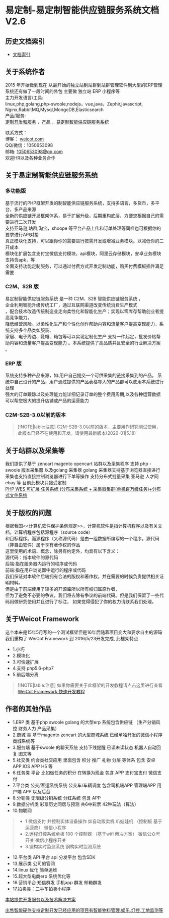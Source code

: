 # 易定制-易定制智能供应链服务系统文档  V2.6

## 历史文档索引
* [文档索引](/doc)

## 关于系统作者
2015 年开始做到现在 从最开始的独立站到站群到站群管理软件到大型的ERP管理系统还有做了一段时间的外包 主要做 独立站 ERP 小程序等  
主力开发语言/工具:     
linux,php,golang,php-swoole,nodejs，vue,java，Zephir,javascript, Nginx,RabbitMQ,Mysql,MongoDB,Elasticsearch  
产品/服务:  
[定制开发和服务](https://soft.weicot.com/doc/service/index.html)  ，[产品](https://soft.weicot.com/doc/product/index.html)   ，[易定制智能供应链服务系统](https://soft.weicot.com/doc/edzdoc/index.html)   
    
联系方式：    
博客： [weicot.com](http://www.weicot.com)   
QQ/微信：1050653098  
邮箱:    1050653098@qq.com  
欢迎HR以及各种业务合作  



##  关于易定制智能供应链服务系统


### 多功能版
基于流行的PHP框架开发的制智能供应链服务系统，支持多语言，多货币，多平台，多产品来源  
全新的供应链开发框架体系，易于扩展升级，后期重构底层，方便您根据自己的需要进行二次开发  
支持亚马逊,站群,淘宝，shoope 等平台产品上传和订单处理等同样也可根据你的要求进行API对接  
真正模块化支持，可以跟你你的需要进行按需开发或增减业务模块。以减低你的二开成本  
模块化扩展包含支付宝微信支付模块，api模块，阿里云存储模块，安卓业务模块支持含apk，等  
全面支持功能定制服务，可以通过付费方式开发定制功能，购买付费模板插件满足需要  

###  C2M、S2B 版
易定制智能供应链服务系统 是一种 C2M、S2B 智能供应链服务系统 ，  
 企业利用智能升级传统工厂，通过互联网渠道改变传统消费生产模式  
 ，配合技术改造传统制造业走向柔性化和智能化生产；实现以零库存帮助创业者提高竞争能力，  
 降低经营风险。以柔性化生产和个性化创作帮助内容和流量客户提高变现能力，系统支持多个品类如服装、  
 家居、电子周边、鞋帽、箱包等可以实现定制化生产 支持一件起定，批发价格帮助内容和流量客户提高变现能力 
 。本系统提供了高品质并且安全的行业解决方案 。  

### ERP 版
系统支持多种产品来源，如:用户自己提交一个可供采集的链接采集到的产品，
系统中自己设计的产品，用户通过提供的产品表格导入的产品都可以使用本系统进行处理   
强大的订单跟踪以及处理能力能详细记录订单的整个费用周期,以及各种运营数据 可以帮您极大的提升店铺或产品的运营能力 

### C2M-S2B-3.0以前的版本

> [!NOTE|lable:注意]
> C2M-S2B-3.0以前的版本，主要用作研究测试使用，此版本已经不在使用和开发。请使用最新版本(2020-01|5.18)





##  关于站群以及采集等
我们提供了基于 zencart magento opencart 站群以及采集程序
支持  php -swoole 版本采集器  以及golang 采集器 golang 采集器支持基于浏览器直接进行采集也支持直接控制浏览器进行下单等操作
支持分布式批量采集 亚马逊 人才网 ebay 等  目前此模块只接受定制  
[PHP WES 可扩展 任务系统 (分布采集系统 + 采集器集群(单机百万级任务)+分布式文件系统](http://www.weicot.com/php-wes-%e5%8f%af%e6%89%a9%e5%b1%95-%e4%bb%bb%e5%8a%a1%e7%b3%bb%e7%bb%9f-%e5%88%86%e5%b8%83%e9%87%87%e9%9b%86%e7%b3%bb%e7%bb%9f-%e9%87%87%e9%9b%86%e5%99%a8%e9%9b%86%e7%be%a4%e5%8d%95%e6%9c%ba/)





##  关于版权的问题
根据我国<<计算机软件保护条例规定>>，计算机软件是指计算机程序以及有关文档，计算机程序包括源程序（source code）    
和目标程序。而源程序（又称源代码）是由一组数据所编写的一个程序，源代码（非自由软件）属于享有著作权的作品   
这里使用的术语、概念，除另有约定外，均具有以下含义：  
源代码：指本软件的源代码  
后端:指在服务器内运行的程序或代码  
前端:指在用户浏览器中运行的程序或代码  
我们保证对本软件后端拥有合法的版权和著作权，并在需要的时候负责提供相关证明材料。  
但是由于前端使用了较多的开源库所以所有权归属原作者，  
但为了避免不必要的争议，我们将去除有争议的前端代码。但是我们保留了一些代码用做研究使用并且进行了标注， 
如果觉得侵犯了你的权力请联系我们处理。

##  关于Weicot Framework 
这个本来是15年5月写的一个测试框架但是16年后随着项目变大和要求自主的源码
我们重构了 WeiCot Framework  到 2016/5/23开发完成,
此框架特点
- 1.小巧
- 2.模块化
- 3.可快速扩展
- 4.支持 php5.6-php7   
- 5.前后端分离  
> [!NOTE|lable:注意]
> 如果你需要关于此框架的开发教程请点击这里进行查看  [WeiCot Framework 快速开发教程](https://soft.weicot.com/doc/dev/index.html)



## 作者的其他作品
- 1.ERP 类 基于php swoole golang 的大型erp 系统包含供应链 （生产分销风控 财务人力 产品采集）
- 2.商城 类 基于magento zencart 的大型商城系统 已经单独开发的微信小程序商城系统等
- 3.服务端 基于swoole 的聊天系统 支持下线提醒 已读未读状态 机器人自动回复 图文等
- 5.社交类 约会类社交应用 里面包含 积分 推广 礼物 分层 等体系 包含 安卓 APP IOS APP H5 等
- 6.任务类 平台 比如做任务的积分 在转换为现金 包含 APP 支付宝支付 微信支付
- 7.平台类 公交/客运系统系统 公交车/车辆调度 包含司机端APP 管理端APP 用户端 APP 以及后台
- 8.分销类 无限级分销系统 分红系统 包含 APP
- 9.数据分析类 彩票历史同居与预测 共6中彩票 42种玩法（算法）
- 10.物联网
> - 1 微信支付 并控制实体设备操作 如自动贩卖机 爪娃娃机 （控制板 基于运营商） 微信小程序
> - 2.远程灯控系统单板 100 个控制器 （基于wifi 解决方案） 微信公众号开关 微信小程序开关
> - 3.钢构实时监测系统 钢构实时监测系统

- 12.平台类 API 平台 api 分发平台 包含SDK
- 13.展示类 公司的官网
- 14.linux 优化 简单运维
- 15.超大型电商erp 系统优化等
- 16.营销平台 短信群发 手机app 群发 邮箱群发
- 17.拍卖类：二手车拍卖小程序  

[本站提供开发服务以及技术解决方案](http://www.weicot.com/%e6%9c%ac%e7%ab%99%e6%8f%90%e4%be%9b%e5%bc%80%e5%8f%91%e6%9c%8d%e5%8a%a1%e4%bb%a5%e5%8f%8a%e6%8a%80%e6%9c%af%e8%a7%a3%e5%86%b3%e6%96%b9%e6%a1%88/)
  
[出售智能硬件支持定制开发已经应用的项目有智能物料管理,娱乐,灯控,工地监测等](http://www.weicot.com/%e6%99%ba%e8%83%bd%e7%a1%ac%e4%bb%b6%e5%ae%9a%e5%88%b6%e5%bc%80%e5%8f%91%e7%89%a9%e8%81%94%e7%bd%91%e6%8e%a7%e5%88%b6%e6%9d%bf%e5%90%8e%e7%ab%af%e9%9b%86%e6%88%90-%e5%b7%b2%e7%bb%8f%e5%ba%94/)

